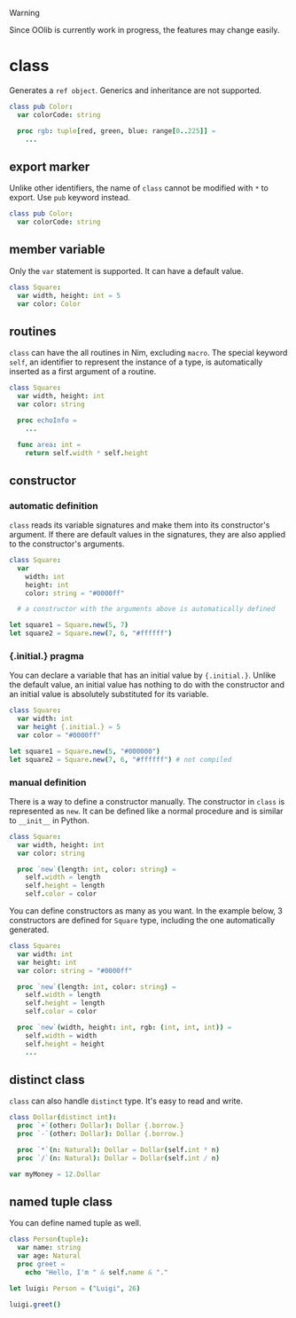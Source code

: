 > [!WARNING]
> Since OOlib is currently work in progress, the features may change easily.

# class
Generates a `ref object`.
Generics and inheritance are not supported.

```nim
class pub Color:
  var colorCode: string

  proc rgb: tuple[red, green, blue: range[0..225]] =
    ...
```

## export marker
Unlike other identifiers, the name of `class` cannot be modified with `*` to export. Use `pub` keyword instead.
```nim
class pub Color:
  var colorCode: string
```

## member variable
Only the `var` statement is supported. It can have a default value.

```nim
class Square:
  var width, height: int = 5
  var color: Color
```

## routines
`class` can have the all routines in Nim, excluding `macro`. The special keyword `self`, an identifier to represent the instance of a type, is automatically inserted as a first argument of a routine.

```nim
class Square:
  var width, height: int
  var color: string

  proc echoInfo =
    ...

  func area: int =
    return self.width * self.height
```

## constructor
### automatic definition
`class` reads its variable signatures and make them into its constructor's argument. If there are default values in the signatures, they are also applied to the constructor's arguments.

```nim
class Square:
  var
    width: int
    height: int
    color: string = "#0000ff"

  # a constructor with the arguments above is automatically defined

let square1 = Square.new(5, 7)
let square2 = Square.new(7, 6, "#ffffff")
```

### {.initial.} pragma
You can declare a variable that has an initial value by `{.initial.}`. Unlike the default value, an initial value has nothing to do with the constructor and an initial value is absolutely substituted for its variable.
```nim
class Square:
  var width: int
  var height {.initial.} = 5
  var color = "#0000ff"

let square1 = Square.new(5, "#000000")
let square2 = Square.new(7, 6, "#ffffff") # not compiled
```

### manual definition
There is a way to define a constructor manually. The constructor in `class` is represented as `new`. It can be defined like a normal procedure and is similar to `__init__` in Python.

```nim
class Square:
  var width, height: int
  var color: string

  proc `new`(length: int, color: string) =
    self.width = length
    self.height = length
    self.color = color
```

You can define constructors as many as you want. In the example below, 3 constructors are defined for `Square` type, including the one automatically generated.

```nim
class Square:
  var width: int
  var height: int
  var color: string = "#0000ff"

  proc `new`(length: int, color: string) =
    self.width = length
    self.height = length
    self.color = color

  proc `new`(width, height: int, rgb: (int, int, int)) =
    self.width = width
    self.height = height
    ...
```

## distinct class
`class` can also handle `distinct` type. It's easy to read and write.
```nim
class Dollar(distinct int):
  proc `+`(other: Dollar): Dollar {.borrow.}
  proc `-`(other: Dollar): Dollar {.borrow.}

  proc `*`(n: Natural): Dollar = Dollar(self.int * n)
  proc `/`(n: Natural): Dollar = Dollar(self.int / n)

var myMoney = 12.Dollar
```

## named tuple class
You can define named tuple as well.
```nim
class Person(tuple):
  var name: string
  var age: Natural
  proc greet =
    echo "Hello, I'm " & self.name & "."

let luigi: Person = ("Luigi", 26)

luigi.greet()
```

